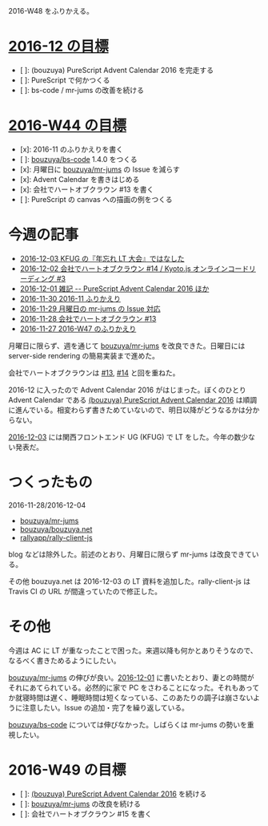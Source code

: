 2016-W48 をふりかえる。

# [2016-12 の目標][2016-11-30]

- [ ]: (bouzuya) PureScript Advent Calendar 2016 を完走する
- [ ]: PureScript で何かつくる
- [ ]: bs-code / mr-jums の改善を続ける

# [2016-W44 の目標][2016-11-27]

- [x]: 2016-11 のふりかえりを書く
- [ ]: [bouzuya/bs-code][] 1.4.0 をつくる
- [x]: 月曜日に [bouzuya/mr-jums][] の Issue を減らす
- [x]: Advent Calendar を書きはじめる
- [x]: 会社でハートオブクラウン #13 を書く
- [ ]: PureScript の canvas への描画の例をつくる

# 今週の記事

- [2016-12-03 KFUG の『年忘れ LT 大会』ではなした][2016-12-03]
- [2016-12-02 会社でハートオブクラウン #14 / Kyoto.js オンラインコードリーディング #3][2016-12-02]
- [2016-12-01 雑記 -- PureScript Advent Calendar 2016 ほか][2016-12-01]
- [2016-11-30 2016-11 ふりかえり][2016-11-30]
- [2016-11-29 月曜日の mr-jums の Issue 対応][2016-11-29]
- [2016-11-28 会社でハートオブクラウン #13][2016-11-28]
- [2016-11-27 2016-W47 のふりかえり][2016-11-27]

月曜日に限らず、週を通じて [bouzuya/mr-jums][] を改良できた。日曜日には server-side rendering の簡易実装まで進めた。

会社でハートオブクラウンは [#13][2016-11-28], [#14][2016-12-02] と回を重ねた。

2016-12 に入ったので Advent Calendar 2016 がはじまった。ぼくのひとり Advent Calendar である [(bouzuya) PureScript Advent Calendar 2016](http://www.adventar.org/calendars/1494) は順調に進んでいる。相変わらず書きためていないので、明日以降がどうなるかは分からない。

[2016-12-03][] には関西フロントエンド UG (KFUG) で LT をした。今年の数少ない発表だ。

# つくったもの

2016-11-28/2016-12-04

- [bouzuya/mr-jums][]
- [bouzuya/bouzuya.net][]
- [rallyapp/rally-client-js][]

blog などは除外した。前述のとおり、月曜日に限らず mr-jums は改良できている。

その他 bouzuya.net は 2016-12-03 の LT 資料を追加した。rally-client-js は Travis CI の URL が間違っていたので修正した。

# その他

今週は AC に LT が重なったことで困った。来週以降も何かとありそうなので、なるべく書きためるようにしたい。

[bouzuya/mr-jums][] の伸びが良い。[2016-12-01][] に書いたとおり、妻との時間がそれにあてられている。必然的に家で PC をさわることになった。それもあってか就寝時間は遅く、睡眠時間は短くなっている、このあたりの調子は崩さないように注意したい。Issue の追加・完了を繰り返している。

[bouzuya/bs-code][] については伸びなかった。しばらくは mr-jums の勢いを重視したい。

# 2016-W49 の目標

- [ ]: [(bouzuya) PureScript Advent Calendar 2016](http://www.adventar.org/calendars/1494) を続ける
- [ ]: [bouzuya/mr-jums][] の改良を続ける
- [ ]: 会社でハートオブクラウン #15 を書く

[2016-11-20]: http://blog.bouzuya.net/2016/11/20/
[2016-11-27]: http://blog.bouzuya.net/2016/11/27/
[2016-11-28]: http://blog.bouzuya.net/2016/11/28/
[2016-11-29]: http://blog.bouzuya.net/2016/11/29/
[2016-11-30]: http://blog.bouzuya.net/2016/11/30/
[2016-12-01]: http://blog.bouzuya.net/2016/12/01/
[2016-12-02]: http://blog.bouzuya.net/2016/12/02/
[2016-12-03]: http://blog.bouzuya.net/2016/12/03/
[bouzuya/bouzuya.net]: https://github.com/bouzuya/bouzuya.net
[bouzuya/bs-code]: https://github.com/bouzuya/bs-code
[bouzuya/mr-jums]: https://github.com/bouzuya/mr-jums
[rallyapp/rally-client-js]: https://github.com/rallyapp/rally-client-js
